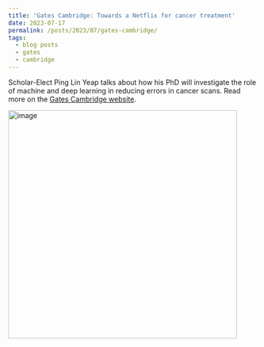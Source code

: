 ```yaml
---
title: 'Gates Cambridge: Towards a Netflix for cancer treatment'
date: 2023-07-17
permalink: /posts/2023/07/gates-cambridge/
tags:
  - blog posts
  - gates
  - cambridge
---
```


Scholar-Elect Ping Lin Yeap talks about how his PhD will investigate the role of machine and deep learning in reducing errors in cancer scans. Read more on the [Gates Cambridge website](https://www.gatescambridge.org/about/news/towards-a-netflix-for-cancer-treatment/). 

<img width="461" alt="image" src="https://github.com/user-attachments/assets/4020a288-13ac-4fa6-bef8-0a29e3ea11e4" />
